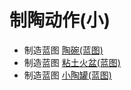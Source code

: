 # 制陶动作(小)  
- 制造蓝图 [陶碗(蓝图)](Bp_ClayBowl.md)  
- 制造蓝图 [粘土火盆(蓝图)](Bp_ClayFirePit.md)  
- 制造蓝图 [小陶罐(蓝图)](Bp_ClayJar.md)  
